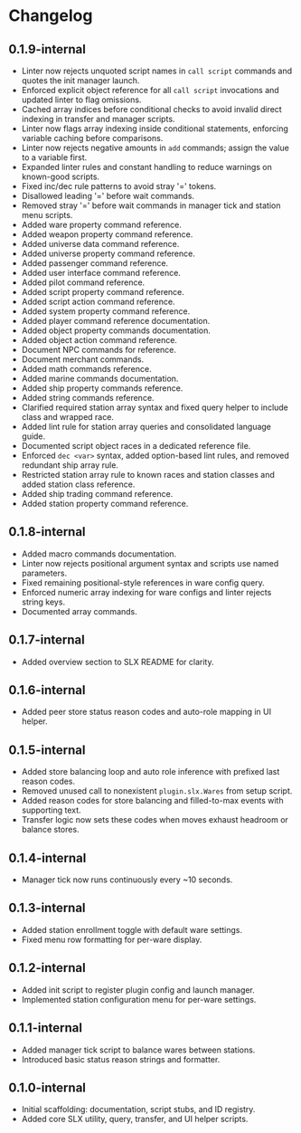 # Changelog

## 0.1.9-internal
- Linter now rejects unquoted script names in `call script` commands and quotes the init manager launch.
- Enforced explicit object reference for all `call script` invocations and updated linter to flag omissions.
- Cached array indices before conditional checks to avoid invalid direct indexing in transfer and manager scripts.
- Linter now flags array indexing inside conditional statements, enforcing variable caching before comparisons.
- Linter now rejects negative amounts in `add` commands; assign the value to a variable first.
- Expanded linter rules and constant handling to reduce warnings on known-good scripts.
- Fixed inc/dec rule patterns to avoid stray '=' tokens.
- Disallowed leading '=' before wait commands.
- Removed stray '=' before wait commands in manager tick and station menu scripts.
- Added ware property command reference.
- Added weapon property command reference.
- Added universe data command reference.
- Added universe property command reference.
- Added passenger command reference.
- Added user interface command reference.
- Added pilot command reference.
- Added script property command reference.
- Added script action command reference.
- Added system property command reference.
- Added player command reference documentation.
- Added object property commands documentation.
- Added object action command reference.
- Document NPC commands for reference.
- Document merchant commands.
- Added math commands reference.
- Added marine commands documentation.
- Added ship property commands reference.
- Added string commands reference.
- Clarified required station array syntax and fixed query helper to include class and wrapped race.
- Added lint rule for station array queries and consolidated language guide.
- Documented script object races in a dedicated reference file.
- Enforced `dec <var>` syntax, added option-based lint rules, and removed redundant ship array rule.
- Restricted station array rule to known races and station classes and added station class reference.
- Added ship trading command reference.
- Added station property command reference.

## 0.1.8-internal
- Added macro commands documentation.
- Linter now rejects positional argument syntax and scripts use named parameters.
- Fixed remaining positional-style references in ware config query.
- Enforced numeric array indexing for ware configs and linter rejects string keys.
- Documented array commands.

## 0.1.7-internal
- Added overview section to SLX README for clarity.

## 0.1.6-internal
- Added peer store status reason codes and auto-role mapping in UI helper.

## 0.1.5-internal
- Added store balancing loop and auto role inference with prefixed last reason codes.
- Removed unused call to nonexistent `plugin.slx.Wares` from setup script.
- Added reason codes for store balancing and filled-to-max events with supporting text.
- Transfer logic now sets these codes when moves exhaust headroom or balance stores.

## 0.1.4-internal
- Manager tick now runs continuously every ~10 seconds.

## 0.1.3-internal
- Added station enrollment toggle with default ware settings.
- Fixed menu row formatting for per-ware display.

## 0.1.2-internal
- Added init script to register plugin config and launch manager.
- Implemented station configuration menu for per-ware settings.

## 0.1.1-internal
- Added manager tick script to balance wares between stations.
- Introduced basic status reason strings and formatter.

## 0.1.0-internal
- Initial scaffolding: documentation, script stubs, and ID registry.
- Added core SLX utility, query, transfer, and UI helper scripts.

